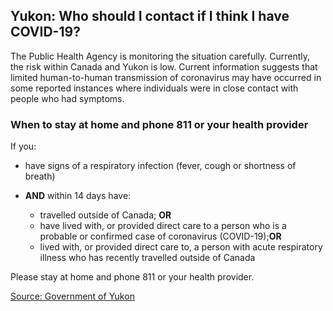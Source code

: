 ## Yukon: Who should I contact if I think I have COVID-19?

The Public Health Agency is monitoring the situation carefully. Currently, the risk within Canada and Yukon is low. Current information suggests that limited human-to-human transmission of coronavirus may have occurred in some reported instances where individuals were in close contact with people who had symptoms.

### When to stay at home and phone 811 or your health provider

If you:

- have signs of a respiratory infection (fever, cough or shortness of breath)

- **AND** within 14 days have:
  - travelled outside of Canada; **OR**
  - have lived with, or provided direct care to a person who is a probable or confirmed case of coronavirus (COVID-19);**OR**
  - lived with, or provided direct care to, a person with acute respiratory illness who has recently travelled outside of Canada

Please stay at home and phone 811 or your health provider.

[Source: Government of Yukon](https://yukon.ca/en/information-about-novel-coronavirus-yukoners)
